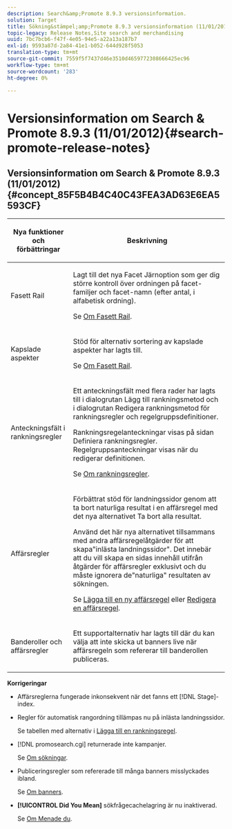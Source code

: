 ```yaml
---
description: Search&amp;Promote 8.9.3 versionsinformation.
solution: Target
title: Sökning&stämpel;amp;Promote 8.9.3 versionsinformation (11/01/2012)
topic-legacy: Release Notes,Site search and merchandising
uuid: 7bc7bcb6-f47f-4e05-94e5-a22a13a187b7
exl-id: 9593a87d-2a84-41e1-b052-644d928f5053
translation-type: tm+mt
source-git-commit: 7559f5f7437d46e3510d4659772308666425ec96
workflow-type: tm+mt
source-wordcount: '283'
ht-degree: 0%

---
```


# Versionsinformation om Search &amp; Promote 8.9.3 (11/01/2012){#search-promote-release-notes}

## Versionsinformation om Search &amp; Promote 8.9.3 (11/01/2012) {#concept_85F5B4B4C40C43FEA3AD63E6EA5593CF}

<table> 
 <thead> 
  <tr> 
   <th colname="col1" class="entry"> <p>Nya funktioner och förbättringar </p> </th> 
   <th colname="col2" class="entry"> <p>Beskrivning </p> </th> 
  </tr> 
 </thead>
 <tbody> 
  <tr> 
   <td colname="col1"> <p>Fasett Rail </p> </td> 
   <td colname="col2"> <p> 
     <!--3309390--> Lagt till det nya  <span class="uicontrol"> Facet </span> Järnoption som ger dig större kontroll över ordningen på facet-familjer och facet-namn (efter antal, i alfabetisk ordning). </p> <p>Se <a href="../c-about-design-menu/c-about-facet-rails.md#concept_1FDC8BCDFFC84A0889DA670F63D5F6DB" format="dita" scope="local"> Om Fasett Rail</a>. </p> </td> 
  </tr> 
  <tr> 
   <td colname="col1"> <p> Kapslade aspekter </p> </td> 
   <td colname="col2"> <p> Stöd för alternativ sortering av kapslade aspekter har lagts till. </p> <p>Se <a href="../c-about-design-menu/c-about-facet-rails.md#concept_1FDC8BCDFFC84A0889DA670F63D5F6DB" format="dita" scope="local"> Om Fasett Rail</a>. </p> </td> 
  </tr> 
  <tr> 
   <td colname="col1"> <p>Anteckningsfält i rankningsregler </p> </td> 
   <td colname="col2"> <p> 
     <!--3063772--> Ett  <span class="wintitle"> </span> anteckningsfält med flera rader har lagts till i dialogrutan  <span class="wintitle"> Lägg till </span> rankningsmetod och i dialogrutan  <span class="wintitle"> Redigera </span> rankningsmetod för rankningsregler och regelgruppsdefinitioner. </p> <p>Rankningsregelanteckningar visas på sidan <span class="wintitle"> Definiera rankningsregler</span>. Regelgruppsanteckningar visas när du redigerar definitionen. </p> <p>Se <a href="../c-about-rules-menu/c-about-ranking-rules.md#concept_F555C076759B4E81B925441CFE707397" format="dita" scope="local"> Om rankningsregler</a>. </p> </td> 
  </tr> 
  <tr> 
   <td colname="col1"> <p>Affärsregler </p> </td> 
   <td colname="col2"> <p> 
     <!--3331637--> Förbättrat stöd för landningssidor genom att ta bort naturliga resultat i en affärsregel med det nya alternativet  <span class="uicontrol"> Ta bort alla </span> resultat. </p> <p>Använd det här nya alternativet tillsammans med andra affärsregelåtgärder för att skapa"inlästa landningssidor". Det innebär att du vill skapa en sidas innehåll utifrån åtgärder för affärsregler exklusivt och du måste ignorera de"naturliga" resultaten av sökningen. </p> <p>Se <a href="../c-about-rules-menu/c-about-business-rules.md#task_BD3B31ED48BB4B1B8F1DCD3BFA2528E7" format="dita" scope="local"> Lägga till en ny affärsregel</a> eller <a href="../c-about-rules-menu/c-about-business-rules.md#task_375CFA75D1D94D9E92A35DE1228E5087" format="dita" scope="local"> Redigera en affärsregel</a>. </p> </td> 
  </tr> 
  <tr> 
   <td colname="col1"> <p>Banderoller och affärsregler </p> </td> 
   <td colname="col2"> <p> Ett supportalternativ har lagts till där du kan välja att inte skicka ut banners live när affärsregeln som refererar till banderollen publiceras. </p> </td> 
  </tr> 
 </tbody> 
</table>

**Korrigeringar**

* Affärsreglerna fungerade inkonsekvent när det fanns ett [!DNL Stage]-index.
* Regler för automatisk rangordning tillämpas nu på inlästa landningssidor.

   Se tabellen med alternativ i [Lägga till en rankningsregel](../c-about-rules-menu/c-about-ranking-rules.md#task_A132789FD4E5423DAD090DCDA7311E8A).

* [!DNL promosearch.cgi] returnerade inte kampanjer.

   Se [Om sökningar](../c-about-settings-menu/c-about-searching-menu.md#concept_207105CF26B1448F8A3D223787C56AB8).

* Publiceringsregler som refererade till många banners misslyckades ibland.

   Se [Om banners](../c-about-design-menu/c-about-banners.md#concept_5BBE01FEC6134393B43CC917C8CC64DA).

* **[!UICONTROL Did You Mean]** sökfrågecachelagring är nu inaktiverad.

   Se [Om Menade du](../c-about-linguistics-menu/c-about-did-you-mean.md#concept_7D4F3C29EF184B538B8AE2ECAE0CDC5E).

